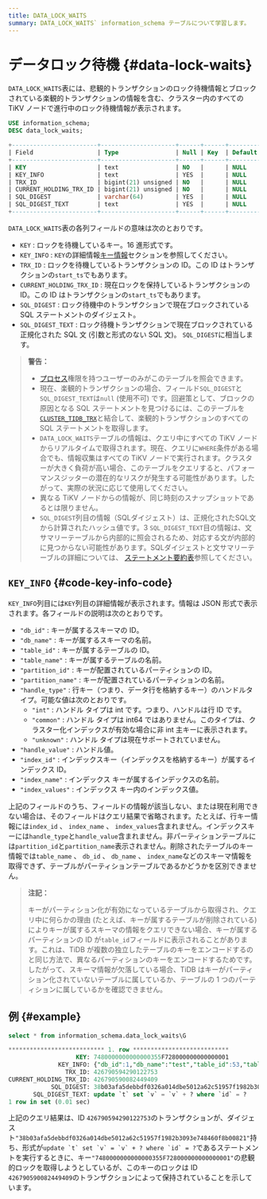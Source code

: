 ```yaml
---
title: DATA_LOCK_WAITS
summary: DATA_LOCK_WAITS` information_schema テーブルについて学習します。
---
```


# データロック待機 {#data-lock-waits}

`DATA_LOCK_WAITS`表には、悲観的トランザクションのロック待機情報とブロックされている楽観的トランザクションの情報を含む、クラスター内のすべての TiKV ノードで進行中のロック待機情報が表示されます。

```sql
USE information_schema;
DESC data_lock_waits;
```

```sql
+------------------------+---------------------+------+------+---------+-------+
| Field                  | Type                | Null | Key  | Default | Extra |
+------------------------+---------------------+------+------+---------+-------+
| KEY                    | text                | NO   |      | NULL    |       |
| KEY_INFO               | text                | YES  |      | NULL    |       |
| TRX_ID                 | bigint(21) unsigned | NO   |      | NULL    |       |
| CURRENT_HOLDING_TRX_ID | bigint(21) unsigned | NO   |      | NULL    |       |
| SQL_DIGEST             | varchar(64)         | YES  |      | NULL    |       |
| SQL_DIGEST_TEXT        | text                | YES  |      | NULL    |       |
+------------------------+---------------------+------+------+---------+-------+
```

`DATA_LOCK_WAITS`表の各列フィールドの意味は次のとおりです。

-   `KEY` : ロックを待機しているキー。16 進形式です。
-   `KEY_INFO` : `KEY`の詳細情報[キー情報](#key_info)セクションを参照してください。
-   `TRX_ID` : ロックを待機しているトランザクションの ID。この ID はトランザクションの`start_ts`でもあります。
-   `CURRENT_HOLDING_TRX_ID` : 現在ロックを保持しているトランザクションの ID。この ID はトランザクションの`start_ts`でもあります。
-   `SQL_DIGEST` : ロック待機中のトランザクションで現在ブロックされている SQL ステートメントのダイジェスト。
-   `SQL_DIGEST_TEXT` : ロック待機トランザクションで現在ブロックされている正規化された SQL 文 (引数と形式のない SQL 文)。 `SQL_DIGEST`に相当します。

> **警告：**
>
> -   [プロセス](https://dev.mysql.com/doc/refman/8.0/en/privileges-provided.html#priv_process)権限を持つユーザーのみがこのテーブルを照会できます。
> -   現在、楽観的トランザクションの場合、フィールド`SQL_DIGEST`と`SQL_DIGEST_TEXT`は`null` (使用不可) です。回避策として、ブロックの原因となる SQL ステートメントを見つけるには、このテーブルを[`CLUSTER_TIDB_TRX`](/information-schema/information-schema-tidb-trx.md)と結合して、楽観的トランザクションのすべての SQL ステートメントを取得します。
> -   `DATA_LOCK_WAITS`テーブルの情報は、クエリ中にすべての TiKV ノードからリアルタイムで取得されます。現在、クエリに`WHERE`条件がある場合でも、情報収集はすべての TiKV ノードで実行されます。クラスターが大きく負荷が高い場合、このテーブルをクエリすると、パフォーマンスジッターの潜在的なリスクが発生する可能性があります。したがって、実際の状況に応じて使用してください。
> -   異なる TiKV ノードからの情報が、同じ時刻のスナップショットであるとは限りません。
> -   `SQL_DIGEST`列目の情報（SQLダイジェスト）は、正規化されたSQL文から計算されたハッシュ値です。3 `SQL_DIGEST_TEXT`目の情報は、文サマリーテーブルから内部的に照会されるため、対応する文が内部的に見つからない可能性があります。SQLダイジェストと文サマリーテーブルの詳細については、 [ステートメント要約表](/statement-summary-tables.md)参照してください。

## <code>KEY_INFO</code> {#code-key-info-code}

`KEY_INFO`列目には`KEY`列目の詳細情報が表示されます。情報は JSON 形式で表示されます。各フィールドの説明は次のとおりです。

-   `"db_id"` : キーが属するスキーマの ID。
-   `"db_name"` : キーが属するスキーマの名前。
-   `"table_id"` : キーが属するテーブルの ID。
-   `"table_name"` : キーが属するテーブルの名前。
-   `"partition_id"` : キーが配置されているパーティションの ID。
-   `"partition_name"` : キーが配置されているパーティションの名前。
-   `"handle_type"` : 行キー（つまり、データ行を格納するキー）のハンドルタイプ。可能な値は次のとおりです。
    -   `"int"` : ハンドル タイプは int です。つまり、ハンドルは行 ID です。
    -   `"common"` : ハンドル タイプは int64 ではありません。このタイプは、クラスター化インデックスが有効な場合に非 int 主キーに表示されます。
    -   `"unknown"` : ハンドル タイプは現在サポートされていません。
-   `"handle_value"` : ハンドル値。
-   `"index_id"` : インデックスキー（インデックスを格納するキー）が属するインデックス ID。
-   `"index_name"` : インデックス キーが属するインデックスの名前。
-   `"index_values"` : インデックス キー内のインデックス値。

上記のフィールドのうち、フィールドの情報が該当しない、または現在利用できない場合は、そのフィールドはクエリ結果で省略されます。たとえば、行キー情報には`index_id` 、 `index_name` 、 `index_values`含まれません。インデックスキーには`handle_type`と`handle_value`含まれません。非パーティションテーブルには`partition_id`と`partition_name`表示されません。削除されたテーブルのキー情報では`table_name` 、 `db_id` 、 `db_name` 、 `index_name`などのスキーマ情報を取得できず、テーブルがパーティションテーブルであるかどうかを区別できません。

> **注記：**
>
> キーがパーティション化が有効になっているテーブルから取得され、クエリ中に何らかの理由 (たとえば、キーが属するテーブルが削除されている) によりキーが属するスキーマの情報をクエリできない場合、キーが属するパーティションの ID が`table_id`フィールドに表示されることがあります。これは、TiDB が複数の独立したテーブルのキーをエンコードするのと同じ方法で、異なるパーティションのキーをエンコードするためです。したがって、スキーマ情報が欠落している場合、TiDB はキーがパーティション化されていないテーブルに属しているか、テーブルの 1 つのパーティションに属しているかを確認できません。

## 例 {#example}

```sql
select * from information_schema.data_lock_waits\G
```

```sql
*************************** 1. row ***************************
                   KEY: 7480000000000000355F728000000000000001
              KEY_INFO: {"db_id":1,"db_name":"test","table_id":53,"table_name":"t","handle_type":"int","handle_value":"1"}
                TRX_ID: 426790594290122753
CURRENT_HOLDING_TRX_ID: 426790590082449409
            SQL_DIGEST: 38b03afa5debbdf0326a014dbe5012a62c51957f1982b3093e748460f8b00821
       SQL_DIGEST_TEXT: update `t` set `v` = `v` + ? where `id` = ?
1 row in set (0.01 sec)
```

上記のクエリ結果は、ID `426790594290122753`のトランザクションが、ダイジェスト`"38b03afa5debbdf0326a014dbe5012a62c51957f1982b3093e748460f8b00821"`持ち、形式が``update `t` set `v` = `v` + ? where `id` = ?``であるステートメントを実行するときに、キー`"7480000000000000355F728000000000000001"`の悲観的ロックを取得しようとしているが、このキーのロックは ID `426790590082449409`のトランザクションによって保持されていることを示しています。
